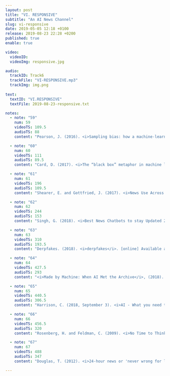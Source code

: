 ```yaml
---
layout: post
title: "VI. RESPONSIVE"
subtitle: "An AI News Channel"
slug: vi-responsive
date: 2019-05-05 12:18 +0100
release: 2019-08-23 22:28 +0200
published: true
enable: true

video:
  videoID: 
  videoImg: responsive.jpg

audio:
  trackID: Track6
  trackFile: "VI-RESPONSIVE.mp3"
  trackImg: img.png
        
text: 
  textID: "VI.RESPONSIVE"
  textFile: 2019-08-23-responsive.txt

notes:
  - note: "59"
    num: 59
    videoTS: 109.5
    audioTS: 88
    content: "Pearson, J. (2016). <i>Sampling bias: how a machine-learning beauty contest awarded nearly all prizes to whites</i>. [online] Boing Boing. Available at&#58; https://boingboing.net/2016/09/06/sampling-bias-how-a-machine-l.html [Accessed 3 Oct. 2018]."

  - note: "60"
    num: 60
    videoTS: 111
    audioTS: 89.5
    content: "Card, D. (2017). <i>The “black box” metaphor in machine learning – Towards Data Science</i>. [online] Towards Data Science. Available at&#58; https://towardsdatascience.com/the-black-box-metaphor-in-machine-learning-4e57a3a1d2b0 [Accessed 3 Oct. 2018]."

  - note: "61"
    num: 61
    videoTS: 196
    audioTS: 109.5
    content: "Shearer, E. and Gottfried, J. (2017). <i>News Use Across Social Media Platforms 2017 | Pew Research Center</i>. [online] Pew Research Center's Journalism Project. Available at&#58; http://www.journalism.org/2017/09/07/news-use-across-social-media-platforms-2017/ [Accessed 3 Oct. 2018]."

  - note: "62"
    num: 62
    videoTS: 244
    audioTS: 153
    content: "Singh, G. (2018). <i>Best News Chatbots to stay Updated 24x7 - Chatbotia</i>. [online] Chatbotia. Available at&#58; http://chatbotia.com/blog/best-news-chatbots/ [Accessed 3 Oct. 2018]."

  - note: "63"
    num: 63
    videoTS: 310
    audioTS: 193.5
    content: "Derpfakes. (2018). <i>derpfakes</i>. [online] Available at&#58; https://www.youtube.com/channel/UCUix6Sk2MZkVOr5PWQrtH1g [Accessed 3 Oct. 2018]."

  - note: "64"
    num: 64
    videoTS: 427.5
    audioTS: 293
    content: "<i>Made by Machine: When AI Met the Archive</i>, (2018). [TV programme] 4: BBC."

  - note: "65"
    num: 65
    videoTS: 440.5
    audioTS: 306.5
    content: "Harrison, C. (2018, September 3). <i>AI - What you need to know</i>. [Lecture] Artificial intelligence, society and the media: How can we flourish in the age of AI?. BBC Radio Theatre, London."

  - note: "66"
    num: 66
    videoTS: 456.5
    audioTS: 320
    content: "Rosenberg, H. and Feldman, C. (2009). <i>No Time to Think: The Menace of Media Speed and the 24-hour News Cycle</i>. Continuum International Publishing Group Ltd."

  - note: "67"
    num: 67
    videoTS: 488
    audioTS: 347
    content: "Douglas, T. (2012). <i>24-hour news or 'never wrong for long'?</i>. [online] Bbc.co.uk. Available at&#58; http://www.bbc.co.uk/blogs/collegeofjournalism/entries/a1994d5a-7794-3638-adb5-a64c51172154 [Accessed 3 Oct. 2018]."

---
```

